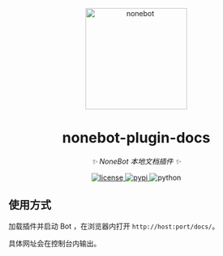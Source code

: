 <p align="center">
  <a href="https://nonebot.dev/"><img src="https://nonebot.dev/logo.png" width="200" height="200" alt="nonebot"></a>
</p>

<div align="center">

# nonebot-plugin-docs

_✨ NoneBot 本地文档插件 ✨_

</div>

<p align="center">
  <a href="https://raw.githubusercontent.com/nonebot/nonebot2/master/LICENSE">
    <img src="https://img.shields.io/github/license/nonebot/nonebot2.svg" alt="license">
  </a>
  <a href="https://pypi.python.org/pypi/nonebot-plugin-docs">
    <img src="https://img.shields.io/pypi/v/nonebot-plugin-docs.svg" alt="pypi">
  </a>
  <img src="https://img.shields.io/badge/python-3.8+-blue.svg" alt="python">
</p>

## 使用方式

加载插件并启动 Bot ，在浏览器内打开 `http://host:port/docs/`。

具体网址会在控制台内输出。

